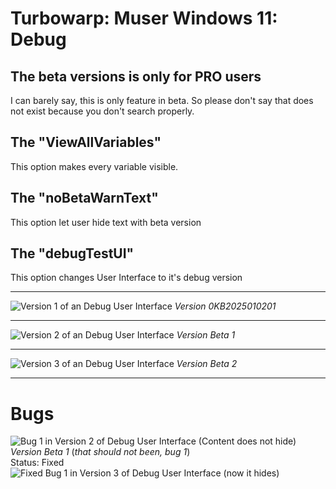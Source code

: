 # Turbowarp: Muser Windows 11: Debug
## The beta versions is only for PRO users
I can barely say, this is only feature in beta. So please don't say that does not exist because you don't search properly. 
## The "ViewAllVariables"
This option makes every variable visible.
## The "noBetaWarnText"
This option let user hide text with beta version 
## The "debugTestUI"
This option changes User Interface to it's debug version 
***
![Version 1 of an Debug User Interface](https://upload-and-view.github.io/turbowarp/assets/image1.png)
_Version 0KB2025010201_
***
![Version 2 of an Debug User Interface](https://upload-and-view.github.io/turbowarp/assets/image2.png)
_Version Beta 1_
***
![Version 3 of an Debug User Interface](https://upload-and-view.github.io/turbowarp/assets/image5.png)
_Version Beta 2_
***
# Bugs
![Bug 1 in Version 2 of Debug User Interface (Content does not hide)](https://upload-and-view.github.io/turbowarp/assets/image3.png)\
_Version Beta 1_ (*that should not been, bug 1*)
\
Status: Fixed
![Fixed Bug 1 in Version 3 of Debug User Interface (now it hides)](https://upload-and-view.github.io/turbowarp/assets/image4.png)

